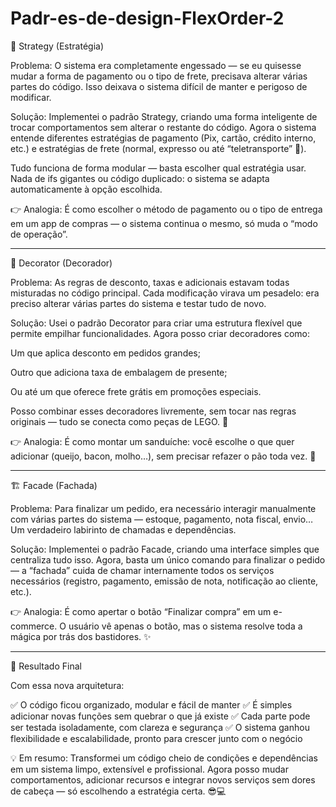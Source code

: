 # Padr-es-de-design-FlexOrder-2
🧩 Strategy (Estratégia)

Problema:
O sistema era completamente engessado — se eu quisesse mudar a forma de pagamento ou o tipo de frete, precisava alterar várias partes do código. Isso deixava o sistema difícil de manter e perigoso de modificar.

Solução:
Implementei o padrão Strategy, criando uma forma inteligente de trocar comportamentos sem alterar o restante do código.
Agora o sistema entende diferentes estratégias de pagamento (Pix, cartão, crédito interno, etc.) e estratégias de frete (normal, expresso ou até “teletransporte” 🚀).

Tudo funciona de forma modular — basta escolher qual estratégia usar.
Nada de ifs gigantes ou código duplicado: o sistema se adapta automaticamente à opção escolhida.

👉 Analogia: É como escolher o método de pagamento ou o tipo de entrega em um app de compras — o sistema continua o mesmo, só muda o “modo de operação”.


---

🎁 Decorator (Decorador)

Problema:
As regras de desconto, taxas e adicionais estavam todas misturadas no código principal.
Cada modificação virava um pesadelo: era preciso alterar várias partes do sistema e testar tudo de novo.

Solução:
Usei o padrão Decorator para criar uma estrutura flexível que permite empilhar funcionalidades.
Agora posso criar decoradores como:

Um que aplica desconto em pedidos grandes;

Outro que adiciona taxa de embalagem de presente;

Ou até um que oferece frete grátis em promoções especiais.


Posso combinar esses decoradores livremente, sem tocar nas regras originais — tudo se conecta como peças de LEGO. 🧱

👉 Analogia: É como montar um sanduíche: você escolhe o que quer adicionar (queijo, bacon, molho…), sem precisar refazer o pão toda vez. 🥪


---

🏗 Facade (Fachada)

Problema:
Para finalizar um pedido, era necessário interagir manualmente com várias partes do sistema — estoque, pagamento, nota fiscal, envio… Um verdadeiro labirinto de chamadas e dependências.

Solução:
Implementei o padrão Facade, criando uma interface simples que centraliza tudo isso.
Agora, basta um único comando para finalizar o pedido — a “fachada” cuida de chamar internamente todos os serviços necessários (registro, pagamento, emissão de nota, notificação ao cliente, etc.).

👉 Analogia: É como apertar o botão “Finalizar compra” em um e-commerce. O usuário vê apenas o botão, mas o sistema resolve toda a mágica por trás dos bastidores. ✨


---

🚀 Resultado Final

Com essa nova arquitetura:

✅ O código ficou organizado, modular e fácil de manter
✅ É simples adicionar novas funções sem quebrar o que já existe
✅ Cada parte pode ser testada isoladamente, com clareza e segurança
✅ O sistema ganhou flexibilidade e escalabilidade, pronto para crescer junto com o negócio

💡 Em resumo:
Transformei um código cheio de condições e dependências em um sistema limpo, extensível e profissional.
Agora posso mudar comportamentos, adicionar recursos e integrar novos serviços sem dores de cabeça — só escolhendo a estratégia certa. 😎💻